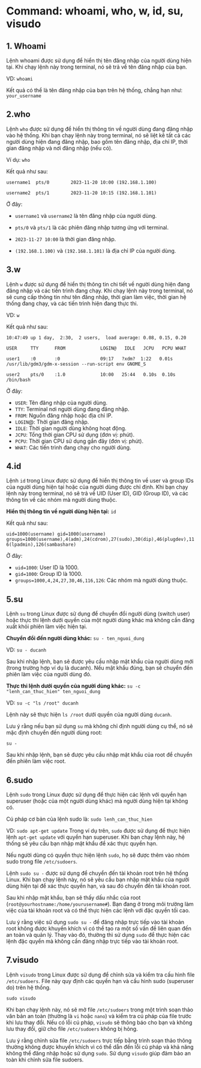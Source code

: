# Command: whoami, who, w, id, su, visudo
## 1. Whoami
Lệnh whoami được sử dụng để hiển thị tên đăng nhập của người dùng hiện tại. Khi chạy lệnh này trong terminal, nó sẽ trả về tên đăng nhập của bạn.

VD: `whoami` 

Kết quả có thể là tên đăng nhập của bạn trên hệ thống, chẳng hạn như: `your_username`

## 2.who
Lệnh `who` được sử dụng để hiển thị thông tin về người dùng đang đăng nhập vào hệ thống. Khi bạn chạy lệnh này trong terminal, nó sẽ liệt kê tất cả các người dùng hiện đang đăng nhập, bao gồm tên đăng nhập, địa chỉ IP, thời gian đăng nhập và nơi đăng nhập (nếu có).

Ví dụ: `who`

Kết quả như sau:

`username1  pts/0        2023-11-20 10:00 (192.168.1.100)`

`username2  pts/1        2023-11-20 10:15 (192.168.1.101)`

Ở đây:

- `username1` và `username2` là tên đăng nhập của người dùng.

- `pts/0` và `pts/1` là các phiên đăng nhập tương ứng với terminal.

- `2023-11-27 10:00` là thời gian đăng nhập.

- `(192.168.1.100)` và `(192.168.1.101)` là địa chỉ IP của người dùng.

## 3.w
Lệnh `w` được sử dụng để hiển thị thông tin chi tiết về người dùng hiện đang đăng nhập và các tiến trình đang chạy. Khi chạy lệnh này trong terminal, nó sẽ cung cấp thông tin như tên đăng nhập, thời gian làm việc, thời gian hệ thống đang chạy, và các tiến trình hiện đang thực thi.

VD: `w`

Kết quả như sau:

 `10:47:49 up 1 day,  2:30,  2 users,  load average: 0.08, 0.15, 0.20`

`USER     TTY      FROM             LOGIN@   IDLE   JCPU   PCPU WHAT`

`user1    :0       :0               09:17   ?xdm?  1:22   0.01s /usr/lib/gdm3/gdm-x-session --run-script env GNOME_S`

`user2    pts/0    :1.0             10:00   25:44   0.10s  0.10s /bin/bash`

Ở đây:

- `USER`: Tên đăng nhập của người dùng.
- `TTY`: Terminal nơi người dùng đang đăng nhập.
- `FROM`: Nguồn đăng nhập hoặc địa chỉ IP.
- `LOGIN`@: Thời gian đăng nhập.
- `IDLE`: Thời gian người dùng không hoạt động.
- `JCPU`: Tổng thời gian CPU sử dụng (đơn vị: phút).
- `PCPU`: Thời gian CPU sử dụng gần đây (đơn vị: phút).
- `WHAT`: Các tiến trình đang chạy cho người dùng.

## 4.id
Lệnh `id` trong Linux được sử dụng để hiển thị thông tin về user và group IDs của người dùng hiện tại hoặc của người dùng được chỉ định. Khi bạn chạy lệnh này trong terminal, nó sẽ trả về UID (User ID), GID (Group ID), và các thông tin về các nhóm mà người dùng thuộc.

**Hiển thị thông tin về người dùng hiện tại:** `id`

Kết quả như sau:

`uid=1000(username) gid=1000(username) groups=1000(username),4(adm),24(cdrom),27(sudo),30(dip),46(plugdev),116(lpadmin),126(sambashare)`

Ở đây:

- `uid=1000`: User ID là 1000.
- `gid=1000`: Group ID là 1000.
- `groups=1000,4,24,27,30,46,116,126`: Các nhóm mà người dùng thuộc.

## 5.su
Lệnh `su` trong Linux được sử dụng để chuyển đổi người dùng (switch user) hoặc thực thi lệnh dưới quyền của một người dùng khác mà không cần đăng xuất khỏi phiên làm việc hiện tại.

**Chuyển đổi đến người dùng khác:** `su - ten_nguoi_dung`

VD: `su - ducanh`

Sau khi nhập lệnh, bạn sẽ được yêu cầu nhập mật khẩu của người dùng mới (trong trường hợp ví dụ là ducanh). Nếu mật khẩu đúng, bạn sẽ chuyển đến phiên làm việc của người dùng đó.

**Thực thi lệnh dưới quyền của người dùng khác:**
`su -c "lenh_can_thuc_hien" ten_nguoi_dung`

VD: `su -c "ls /root" ducanh`

Lệnh này sẽ thực hiện `ls /root` dưới quyền của người dùng `ducanh`.

Lưu ý rằng nếu bạn sử dụng `su` mà không chỉ định người dùng cụ thể, nó sẽ mặc định chuyển đến người dùng root:

`su -`

Sau khi nhập lệnh, bạn sẽ được yêu cầu nhập mật khẩu của root để chuyển đến phiên làm việc root.

## 6.sudo
Lệnh `sudo` trong Linux được sử dụng để thực hiện các lệnh với quyền hạn superuser (hoặc của một người dùng khác) mà người dùng hiện tại không có.

Cú pháp cơ bản của lệnh sudo là: `sudo lenh_can_thuc_hien`

VD: `sudo apt-get update`
Trong ví dụ trên, `sudo` được sử dụng để thực hiện lệnh `apt-get update` với quyền hạn superuser. Khi bạn chạy lệnh này, hệ thống sẽ yêu cầu bạn nhập mật khẩu để xác thực quyền hạn.

Nếu người dùng có quyền thực hiện lệnh `sudo`, họ sẽ được thêm vào nhóm sudo trong file `/etc/sudoers`. 

Lệnh `sudo su -` được sử dụng để chuyển đến tài khoản root trên hệ thống Linux. Khi bạn chạy lệnh này, nó sẽ yêu cầu bạn nhập mật khẩu của người dùng hiện tại để xác thực quyền hạn, và sau đó chuyển đến tài khoản root.

Sau khi nhập mật khẩu, bạn sẽ thấy dấu nhắc của root (`root@yourhostname:/home/yourusername#`). Bạn đang ở trong môi trường làm việc của tài khoản root và có thể thực hiện các lệnh với đặc quyền tối cao.

Lưu ý rằng việc sử dụng `sudo su -` để đăng nhập trực tiếp vào tài khoản root không được khuyến khích vì có thể tạo ra một số vấn đề liên quan đến an toàn và quản lý. Thay vào đó, thường thì sử dụng `sudo` để thực hiện các lệnh đặc quyền mà không cần đăng nhập trực tiếp vào tài khoản root.

## 7.visudo
Lệnh `visudo` trong Linux được sử dụng để chỉnh sửa và kiểm tra cấu hình file `/etc/sudoers`. File này quy định các quyền hạn và cấu hình sudo (superuser do) trên hệ thống.

`sudo visudo`

Khi bạn chạy lệnh này, nó sẽ mở file `/etc/sudoers` trong một trình soạn thảo văn bản an toàn (thường là `vi` hoặc `nano`) và kiểm tra cú pháp của file trước khi lưu thay đổi. Nếu có lỗi cú pháp, `visudo` sẽ thông báo cho bạn và không lưu thay đổi, giữ cho file `/etc/sudoers` không bị hỏng.

Lưu ý rằng chỉnh sửa file `/etc/sudoers` trực tiếp bằng trình soạn thảo thông thường không được khuyến khích vì có thể dẫn đến lỗi cú pháp và khả năng không thể đăng nhập hoặc sử dụng `sudo`. Sử dụng `visudo` giúp đảm bảo an toàn khi chỉnh sửa file sudoers.

